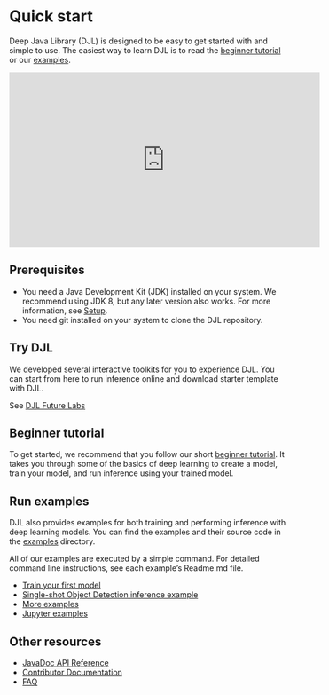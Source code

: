 # Quick start

Deep Java Library (DJL) is designed to be easy to get started with and simple to use.
The easiest way to learn DJL is to read the [beginner tutorial](../jupyter/tutorial/README.md) or
our [examples](../examples/README.md).

<iframe width="560" height="315" src="https://www.youtube.com/embed/EyB4gBECaNU" frameborder="0" allow="accelerometer; autoplay; encrypted-media; gyroscope; picture-in-picture" allowfullscreen></iframe>

## Prerequisites

* You need a Java Development Kit (JDK) installed on your system. We recommend using JDK 8, but any later version also works. For more information, see [Setup](development/setup.md).
* You need git installed on your system to clone the DJL repository.

## Try DJL

We developed several interactive toolkits for you to experience DJL.
You can start from here to run inference online and download starter template with DJL.

See [DJL Future Labs](interactive_tool.md)

## Beginner tutorial

To get started, we recommend that you follow our short [beginner tutorial](../jupyter/tutorial/README.md). It takes you through some of the basics of deep learning to create a model, train your model, and run inference using your trained model.

## Run examples

DJL also provides examples for both training and performing inference with deep learning models. You can find the examples and their source code in the [examples](https://github.com/awslabs/djl/tree/master/examples) directory.
 
All of our examples are executed by a simple command. For detailed command line instructions, see each example’s Readme.md file.

- [Train your first model](../examples/docs/train_mnist_mlp.md)
- [Single-shot Object Detection inference example](../examples/docs/object_detection.md)
- [More examples](https://github.com/awslabs/djl/tree/master/examples)
- [Jupyter examples](../jupyter/README.md)

## Other resources

- [JavaDoc API Reference](https://javadoc.djl.ai/)
- [Contributor Documentation](development/README.md)
- [FAQ](faq.md)
